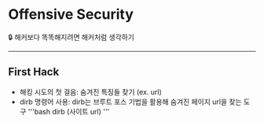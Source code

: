 # Offensive Security

🔒 해커보다 똑똑해지려면 해커처럼 생각하기

---

## First Hack

- 해킹 시도의 첫 걸음: 숨겨진 특징들 찾기 (ex. url)
- dirb 명령어 사용: dirb는 브루트 포스 기법을 활용해 숨겨진 페이지 url을 찾는 도구
  '''bash
  dirb (사이트 url)
'''
